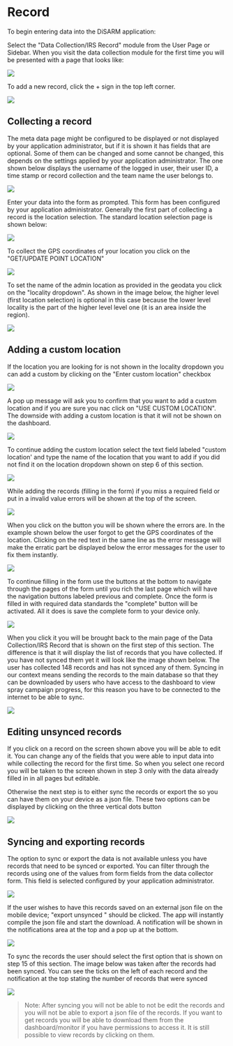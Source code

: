 # Record

To begin entering data into the DiSARM application:

Select the "Data Collection/IRS Record" module from the User Page or Sidebar. When you visit the data collection module for the first time you will be presented with a page that looks like:

![](../../.gitbook/assets/app-image89.png)

To add a new record, click the + sign in the top left corner.

![](../../.gitbook/assets/app-image99.png)

## Collecting a record

The meta data page might be configured to be displayed or not displayed by your application administrator, but if it is shown it has fields that are optional. Some of them can be changed and some cannot be changed, this depends on the settings applied by your application administrator. The one shown below displays the username of the logged in user, their user ID, a time stamp or record collection and the team name the user belongs to.

![](../../.gitbook/assets/app-image12.png)

Enter your data into the form as prompted. This form has been configured by your application administrator. Generally the first part of collecting a record is the location selection. The standard location selection page is shown below:

![](../../.gitbook/assets/app-image59.png)

To collect the GPS coordinates of your location you click on the "GET/UPDATE POINT LOCATION"

![](../../.gitbook/assets/app-image70.png)

To set the name of the admin location as provided in the geodata you click on the "locality dropdown". As shown in the image below, the higher level \(first location selection\) is optional in this case because the lower level locality is the part of the higher level level one \(it is an area inside the region\).

![](../../.gitbook/assets/app-image41.png)

## Adding a custom location

If the location you are looking for is not shown in the locality dropdown you can add a custom by clicking on the "Enter custom location" checkbox

![](../../.gitbook/assets/app-image54.png)

A pop up message will ask you to confirm that you want to add a custom location and if you are sure you nac click on "USE CUSTOM LOCATION". The downside with adding a custom location is that it will not be shown on the dashboard.

![](../../.gitbook/assets/app-image69.png)

To continue adding the custom location select the text field labeled "custom location' and type the name of the location that you want to add if you did not find it on the location dropdown shown on step 6 of this section.

![](../../.gitbook/assets/app-image29.png)

While adding the records \(filling in the form\) if you miss a required field or put in a invalid value errors will be shown at the top of the screen.

![](../../.gitbook/assets/app-image43.png)

When you click on the button you will be shown where the errors are. In the example shown below the user forgot to get the GPS coordinates of the location. Clicking on the red text in the same line as the error message will make the erratic part be displayed below the error messages for the user to fix them instantly.

![](../../.gitbook/assets/app-image44.png)

To continue filling in the form use the buttons at the bottom to navigate through the pages of the form until you rich the last page which will have the navigation buttons labeled previous and complete. Once the form is filled in with required data standards the "complete" button will be activated. All it does is save the complete form to your device only.

![](../../.gitbook/assets/app-image52.png)

When you click it you will be brought back to the main page of the Data Collection/IRS Record that is shown on the first step of this section. The difference is that it will display the list of records that you have collected. If you have not synced them yet it will look like the image shown below. The user has collected 148 records and has not synced any of them. Syncing in our context means sending the records to the main database so that they can be downloaded by users who have access to the dashboard to view spray campaign progress, for this reason you have to be connected to the internet to be able to sync.

![](../../.gitbook/assets/app-image16.png)

## Editing unsynced records

If you click on a record on the screen shown above you will be able to edit it. You can change any of the fields that you were able to input data into while collecting the record for the first time. So when you select one record you will be taken to the screen shown in step 3 only with the data already filled in in all pages but editable.

Otherwise the next step is to either sync the records or export the so you can have them on your device as a json file. These two options can be displayed by clicking on the three vertical dots button

![](../../.gitbook/assets/app-image34.png)

## Syncing and exporting records

The option to sync or export the data is not available unless you have records that need to be synced or exported. You can filter through the records using one of the values from form fields from the data collector form. This field is selected configured by your application administrator.

![](../../.gitbook/assets/app-image85.png)

If the user wishes to have this records saved on an external json file on the mobile device; "export unsynced " should be clicked. The app will instantly compile the json file and start the download. A notification will be shown in the notifications area at the top and a pop up at the bottom.

![](../../.gitbook/assets/app-image32.png)

To sync the records the user should select the first option that is shown on step 15 of this section. The image below was taken after the records had been synced. You can see the ticks on the left of each record and the notification at the top stating the number of records that were synced

![](../../.gitbook/assets/app-image58.png)

> Note: After syncing you will not be able to not be edit the records and you will not be able to export a json file of the records. If you want to get records you will be able to download them from the dashboard/monitor if you have permissions to access it. It is still possible to view records by clicking on them.


